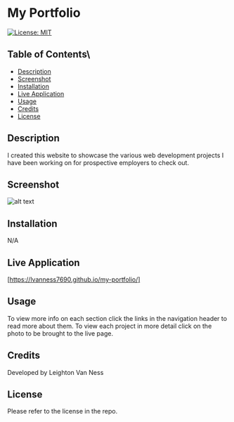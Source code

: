 # My Portfolio
[![License: MIT](https://img.shields.io/badge/License-MIT-yellow.svg)](https://opensource.org/licenses/MIT)

## Table of Contents\
* [Description](#description)
* [Screenshot](#screenshot)
* [Installation](#installation)
* [Live Application](#live-application)
* [Usage](#usage)
* [Credits](#credits)
* [License](#license)

## Description

I created this website to showcase the various web development projects I have been working on for prospective employers to check out.

## Screenshot

![alt text](/assets/images/My%20Portfolio.png)

## Installation

N/A

## Live Application

[https://lvanness7690.github.io/my-portfolio/]

## Usage

To view more info on each section click the links in the navigation header to read more about them. To view each project in more detail click on the photo to be brought to the live page.

## Credits

Developed by Leighton Van Ness

## License

Please refer to the license in the repo.